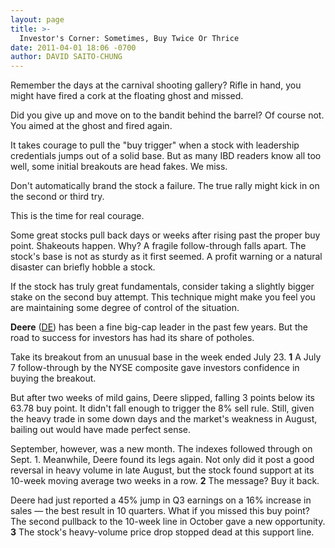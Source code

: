 ```yaml
---
layout: page
title: >-
  Investor's Corner: Sometimes, Buy Twice Or Thrice
date: 2011-04-01 18:06 -0700
author: DAVID SAITO-CHUNG
---
```





Remember the days at the carnival shooting gallery? Rifle in hand, you might have fired a cork at the floating ghost and missed.

  

Did you give up and move on to the bandit behind the barrel? Of course not. You aimed at the ghost and fired again.

  

It takes courage to pull the "buy trigger" when a stock with leadership credentials jumps out of a solid base. But as many IBD readers know all too well, some initial breakouts are head fakes. We miss.

  

Don't automatically brand the stock a failure. The true rally might kick in on the second or third try.

  

This is the time for real courage.

  

Some great stocks pull back days or weeks after rising past the proper buy point. Shakeouts happen. Why? A fragile follow-through falls apart. The stock's base is not as sturdy as it first seemed. A profit warning or a natural disaster can briefly hobble a stock.

  

If the stock has truly great fundamentals, consider taking a slightly bigger stake on the second buy attempt. This technique might make you feel you are maintaining some degree of control of the situation.

  

**Deere** ([DE](https://research.investors.com/quote.aspx?symbol=DE)) has been a fine big-cap leader in the past few years. But the road to success for investors has had its share of potholes.

  

Take its breakout from an unusual base in the week ended July 23. **1** A July 7 follow-through by the NYSE composite gave investors confidence in buying the breakout.

  

But after two weeks of mild gains, Deere slipped, falling 3 points below its 63.78 buy point. It didn't fall enough to trigger the 8% sell rule. Still, given the heavy trade in some down days and the market's weakness in August, bailing out would have made perfect sense.

  

September, however, was a new month. The indexes followed through on Sept. 1. Meanwhile, Deere found its legs again. Not only did it post a good reversal in heavy volume in late August, but the stock found support at its 10-week moving average two weeks in a row. **2** The message? Buy it back.

  

Deere had just reported a 45% jump in Q3 earnings on a 16% increase in sales — the best result in 10 quarters. What if you missed this buy point? The second pullback to the 10-week line in October gave a new opportunity. **3** The stock's heavy-volume price drop stopped dead at this support line.




